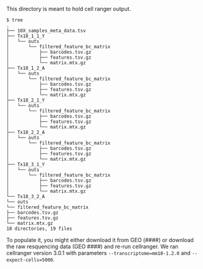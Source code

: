 This directory is meant to hold cell ranger output.
```
$ tree
.
├── 10X_samples_meta_data.tsv
├── Tx18_1_1_Y
│   └── outs
│       └── filtered_feature_bc_matrix
│           ├── barcodes.tsv.gz
│           ├── features.tsv.gz
│           └── matrix.mtx.gz
├── Tx18_1_2_A
│   └── outs
│       └── filtered_feature_bc_matrix
│           ├── barcodes.tsv.gz
│           ├── features.tsv.gz
│           └── matrix.mtx.gz
├── Tx18_2_1_Y
│   └── outs
│       └── filtered_feature_bc_matrix
│           ├── barcodes.tsv.gz
│           ├── features.tsv.gz
│           └── matrix.mtx.gz
├── Tx18_2_2_A
│   └── outs
│       └── filtered_feature_bc_matrix
│           ├── barcodes.tsv.gz
│           ├── features.tsv.gz
│           └── matrix.mtx.gz
├── Tx18_3_1_Y
│   └── outs
│       └── filtered_feature_bc_matrix
│           ├── barcodes.tsv.gz
│           ├── features.tsv.gz
│           └── matrix.mtx.gz
└── Tx18_3_2_A
└── outs
└── filtered_feature_bc_matrix
├── barcodes.tsv.gz
├── features.tsv.gz
└── matrix.mtx.gz
18 directories, 19 files 

```
To populate it, you might either download it from GEO (####) or download the raw resquencing data (GEO ####) and re-run cellranger.
We ran cellranger version 3.0.1 with parameters `--transcriptome=mm10-1.2.0` and `--expect-cells=5000`.

